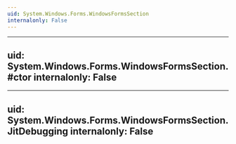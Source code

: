 ```yaml
---
uid: System.Windows.Forms.WindowsFormsSection
internalonly: False
---
```


---
uid: System.Windows.Forms.WindowsFormsSection.#ctor
internalonly: False
---

---
uid: System.Windows.Forms.WindowsFormsSection.JitDebugging
internalonly: False
---
